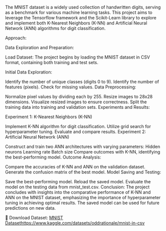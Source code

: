 The MNIST dataset is a widely used collection of handwritten digits, serving as a benchmark for various machine learning tasks. This project aims to leverage the Tensorflow framework and the Scikit-Learn library to explore and implement both K-Nearest Neighbors (K-NN) and Artificial Neural Network (ANN) algorithms for digit classification.

Approach:

Data Exploration and Preparation:

Load Dataset: The project begins by loading the MNIST dataset in CSV format, containing both training and test sets.

Initial Data Exploration:

Identify the number of unique classes (digits 0 to 9).
Identify the number of features (pixels).
Check for missing values.
Data Preprocessing:

Normalize pixel values by dividing each by 255.
Resize images to 28x28 dimensions.
Visualize resized images to ensure correctness.
Split the training data into training and validation sets.
Experiments and Results:

Experiment 1: K-Nearest Neighbors (K-NN)

Implement K-NN algorithm for digit classification.
Utilize grid search for hyperparameter tuning.
Evaluate and compare results.
Experiment 2: Artificial Neural Network (ANN)

Construct and train two ANN architectures with varying parameters:
Hidden neurons
Learning rate
Batch size
Compare outcomes with K-NN, identifying the best-performing model.
Outcome Analysis:

Compare the accuracies of K-NN and ANN on the validation dataset.
Generate the confusion matrix of the best model.
Model Saving and Testing:

Save the best-performing model.
Reload the saved model.
Evaluate the model on the testing data from mnist_test.csv.
Conclusion:
The project concludes with insights into the comparative performance of K-NN and ANN on the MNIST dataset, emphasizing the importance of hyperparameter tuning in achieving optimal results. The saved model can be used for future predictions on new data.

🔗 Download Dataset:
[MNIST Dataset](https://www.kaggle.com/datasets/oddrationale/mnist-in-csv)https://www.kaggle.com/datasets/oddrationale/mnist-in-csv
